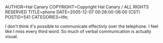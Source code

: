 AUTHOR=Hal Canary
COPYRIGHT=Copyright Hal Canary / ALL RIGHTS RESERVED
TITLE=phone
DATE=2005-12-07 00:28:00-06:00 (CST)
POSTID=541
CATEGORIES=life;

I don't think it's possible to communicate effectivly over the telephone. I feel like I miss every third word. So much of verbal communication is actually visual.
